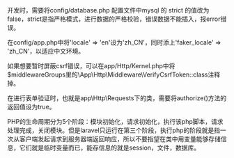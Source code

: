 开发时，需要将config/database.php 配置文件中mysql 的 strict 的值改为false，strict是指严格模式，进行数据的严格校验，错误数据不能插入，报error错误。

在config/app.php中将'locale' => 'en'设为'zh_CN'，同时添上'faker_locale' => 'zh_CN'，以适应中文环境。

如果想要暂时屏蔽csrf错误，可以在app/Http/Kernel.php中将$middlewareGroups里的\App\Http\Middleware\VerifyCsrfToken::class注释掉。

在进行表单验证时，也就是app\Http\Requests下的类，需要将authorize()方法的返回值设为true。

PHP的生命周期分为5个阶段：模块初始化，请求初始化，执行该php脚本，请求处理完成，关闭模块。但是laravel只运行在第三个阶段，执行php的阶段就是指一次从客户端发起请求到服务器端返回响应，所以不要指望在类中用变量能够存储信息，它们就是临时变量而已，能存信息的就是session，文件，数据库。



